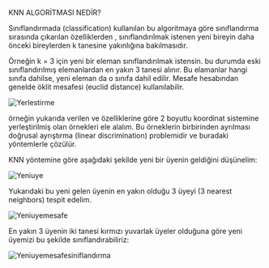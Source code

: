 
 KNN ALGORİTMASI NEDİR?
 
 Sınıflandırmada (classification) kullanılan bu algoritmaya göre sınıflandırma sırasında çıkarılan özelliklerden , sınıflandırılmak istenen yeni bireyin daha önceki bireylerden k tanesine yakınlığına bakılmasıdır.

Örneğin k = 3 için yeni bir eleman sınıflandırılmak istensin. bu durumda eski sınıflandırılmış elemanlardan en yakın 3 tanesi alınır. Bu elamanlar hangi sınıfa dahilse, yeni eleman da o sınıfa dahil edilir. Mesafe hesabından genelde öklit mesafesi (euclid distance) kullanılabilir.

![Yerlestirme](https://i.hizliresim.com/1p5kV1.jpg)

örneğin yukarıda verilen ve özelliklerine göre 2 boyutlu koordinat sistemine yerleştirilmiş olan örnekleri ele alalım. Bu örneklerin birbirinden ayrılması doğrusal ayrıştırma (linear discrimination) problemidir ve buradaki yöntemlerle çözülür.

KNN yöntemine göre aşağıdaki şekilde yeni bir üyenin geldiğini düşünelim:

![Yeniuye](https://i.hizliresim.com/DOZRB1.jpg)




Yukarıdaki bu yeni gelen üyenin en yakın olduğu 3 üyeyi (3 nearest neighbors) tespit edelim.

![Yeniuyemesafe](https://i.hizliresim.com/odvZj2.jpg)





En yakın 3 üyenin iki tanesi kırmızı yuvarlak üyeler olduğuna göre yeni üyemizi bu şekilde sınıflandırabiliriz:

![Yeniuyemesafesiniflandırma](https://i.hizliresim.com/7Bzbqv.jpg)

